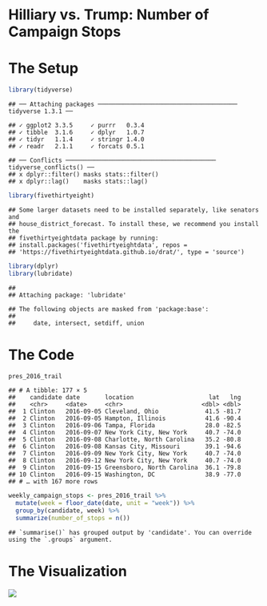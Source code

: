 Hilliary vs. Trump: Number of Campaign Stops
================

# The Setup

``` r
library(tidyverse)
```

    ## ── Attaching packages ─────────────────────────────────────── tidyverse 1.3.1 ──

    ## ✓ ggplot2 3.3.5     ✓ purrr   0.3.4
    ## ✓ tibble  3.1.6     ✓ dplyr   1.0.7
    ## ✓ tidyr   1.1.4     ✓ stringr 1.4.0
    ## ✓ readr   2.1.1     ✓ forcats 0.5.1

    ## ── Conflicts ────────────────────────────────────────── tidyverse_conflicts() ──
    ## x dplyr::filter() masks stats::filter()
    ## x dplyr::lag()    masks stats::lag()

``` r
library(fivethirtyeight)
```

    ## Some larger datasets need to be installed separately, like senators and
    ## house_district_forecast. To install these, we recommend you install the
    ## fivethirtyeightdata package by running:
    ## install.packages('fivethirtyeightdata', repos =
    ## 'https://fivethirtyeightdata.github.io/drat/', type = 'source')

``` r
library(dplyr)
library(lubridate)
```

    ## 
    ## Attaching package: 'lubridate'

    ## The following objects are masked from 'package:base':
    ## 
    ##     date, intersect, setdiff, union

# The Code

``` r
pres_2016_trail
```

    ## # A tibble: 177 × 5
    ##    candidate date       location                     lat   lng
    ##    <chr>     <date>     <chr>                      <dbl> <dbl>
    ##  1 Clinton   2016-09-05 Cleveland, Ohio             41.5 -81.7
    ##  2 Clinton   2016-09-05 Hampton, Illinois           41.6 -90.4
    ##  3 Clinton   2016-09-06 Tampa, Florida              28.0 -82.5
    ##  4 Clinton   2016-09-07 New York City, New York     40.7 -74.0
    ##  5 Clinton   2016-09-08 Charlotte, North Carolina   35.2 -80.8
    ##  6 Clinton   2016-09-08 Kansas City, Missouri       39.1 -94.6
    ##  7 Clinton   2016-09-09 New York City, New York     40.7 -74.0
    ##  8 Clinton   2016-09-12 New York City, New York     40.7 -74.0
    ##  9 Clinton   2016-09-15 Greensboro, North Carolina  36.1 -79.8
    ## 10 Clinton   2016-09-15 Washington, DC              38.9 -77.0
    ## # … with 167 more rows

``` r
weekly_campaign_stops <- pres_2016_trail %>% 
  mutate(week = floor_date(date, unit = "week")) %>%
  group_by(candidate, week) %>% 
  summarize(number_of_stops = n())
```

    ## `summarise()` has grouped output by 'candidate'. You can override using the `.groups` argument.

# The Visualization

![](README_files/figure-gfm/pressure-1.png)<!-- -->
